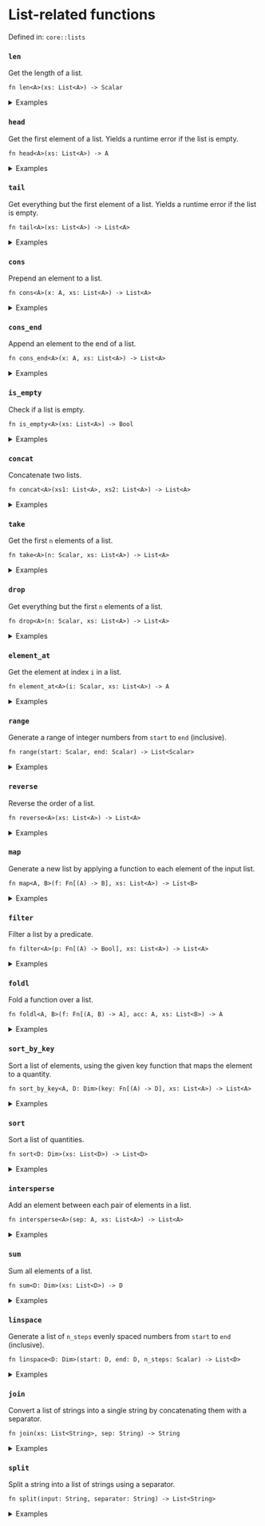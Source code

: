 # List-related functions

Defined in: `core::lists`

### `len`
Get the length of a list.

```nbt
fn len<A>(xs: List<A>) -> Scalar
```

<details>
<summary>Examples</summary>

* <a href="https://numbat.dev/?q=len%28%5B3%2C%202%2C%201%5D%29"><i class="fa fa-play"></i> Run this example</a>

  ```nbt
    >>> len([3, 2, 1])
    
      len([3, 2, 1])
    
        = 3
    
  ```
</details>

### `head`
Get the first element of a list. Yields a runtime error if the list is empty.

```nbt
fn head<A>(xs: List<A>) -> A
```

<details>
<summary>Examples</summary>

* <a href="https://numbat.dev/?q=head%28%5B3%2C%202%2C%201%5D%29"><i class="fa fa-play"></i> Run this example</a>

  ```nbt
    >>> head([3, 2, 1])
    
      head([3, 2, 1])
    
        = 3
    
  ```
</details>

### `tail`
Get everything but the first element of a list. Yields a runtime error if the list is empty.

```nbt
fn tail<A>(xs: List<A>) -> List<A>
```

<details>
<summary>Examples</summary>

* <a href="https://numbat.dev/?q=tail%28%5B3%2C%202%2C%201%5D%29"><i class="fa fa-play"></i> Run this example</a>

  ```nbt
    >>> tail([3, 2, 1])
    
      tail([3, 2, 1])
    
        = [2, 1]    [List<Scalar>]
    
  ```
</details>

### `cons`
Prepend an element to a list.

```nbt
fn cons<A>(x: A, xs: List<A>) -> List<A>
```

<details>
<summary>Examples</summary>

* <a href="https://numbat.dev/?q=cons%2877%2C%20%5B3%2C%202%2C%201%5D%29"><i class="fa fa-play"></i> Run this example</a>

  ```nbt
    >>> cons(77, [3, 2, 1])
    
      cons(77, [3, 2, 1])
    
        = [77, 3, 2, 1]    [List<Scalar>]
    
  ```
</details>

### `cons_end`
Append an element to the end of a list.

```nbt
fn cons_end<A>(x: A, xs: List<A>) -> List<A>
```

<details>
<summary>Examples</summary>

* <a href="https://numbat.dev/?q=cons%5Fend%2877%2C%20%5B3%2C%202%2C%201%5D%29"><i class="fa fa-play"></i> Run this example</a>

  ```nbt
    >>> cons_end(77, [3, 2, 1])
    
      cons_end(77, [3, 2, 1])
    
        = [3, 2, 1, 77]    [List<Scalar>]
    
  ```
</details>

### `is_empty`
Check if a list is empty.

```nbt
fn is_empty<A>(xs: List<A>) -> Bool
```

<details>
<summary>Examples</summary>

* <a href="https://numbat.dev/?q=is%5Fempty%28%5B3%2C%202%2C%201%5D%29"><i class="fa fa-play"></i> Run this example</a>

  ```nbt
    >>> is_empty([3, 2, 1])
    
      is_empty([3, 2, 1])
    
        = false    [Bool]
    
  ```
* <a href="https://numbat.dev/?q=is%5Fempty%28%5B%5D%29"><i class="fa fa-play"></i> Run this example</a>

  ```nbt
    >>> is_empty([])
    
      is_empty([])
    
        = true    [Bool]
    
  ```
</details>

### `concat`
Concatenate two lists.

```nbt
fn concat<A>(xs1: List<A>, xs2: List<A>) -> List<A>
```

<details>
<summary>Examples</summary>

* <a href="https://numbat.dev/?q=concat%28%5B3%2C%202%2C%201%5D%2C%20%5B10%2C%2011%5D%29"><i class="fa fa-play"></i> Run this example</a>

  ```nbt
    >>> concat([3, 2, 1], [10, 11])
    
      concat([3, 2, 1], [10, 11])
    
        = [3, 2, 1, 10, 11]    [List<Scalar>]
    
  ```
</details>

### `take`
Get the first `n` elements of a list.

```nbt
fn take<A>(n: Scalar, xs: List<A>) -> List<A>
```

<details>
<summary>Examples</summary>

* <a href="https://numbat.dev/?q=take%282%2C%20%5B3%2C%202%2C%201%2C%200%5D%29"><i class="fa fa-play"></i> Run this example</a>

  ```nbt
    >>> take(2, [3, 2, 1, 0])
    
      take(2, [3, 2, 1, 0])
    
        = [3, 2]    [List<Scalar>]
    
  ```
</details>

### `drop`
Get everything but the first `n` elements of a list.

```nbt
fn drop<A>(n: Scalar, xs: List<A>) -> List<A>
```

<details>
<summary>Examples</summary>

* <a href="https://numbat.dev/?q=drop%282%2C%20%5B3%2C%202%2C%201%2C%200%5D%29"><i class="fa fa-play"></i> Run this example</a>

  ```nbt
    >>> drop(2, [3, 2, 1, 0])
    
      drop(2, [3, 2, 1, 0])
    
        = [1, 0]    [List<Scalar>]
    
  ```
</details>

### `element_at`
Get the element at index `i` in a list.

```nbt
fn element_at<A>(i: Scalar, xs: List<A>) -> A
```

<details>
<summary>Examples</summary>

* <a href="https://numbat.dev/?q=element%5Fat%282%2C%20%5B3%2C%202%2C%201%2C%200%5D%29"><i class="fa fa-play"></i> Run this example</a>

  ```nbt
    >>> element_at(2, [3, 2, 1, 0])
    
      element_at(2, [3, 2, 1, 0])
    
        = 1
    
  ```
</details>

### `range`
Generate a range of integer numbers from `start` to `end` (inclusive).

```nbt
fn range(start: Scalar, end: Scalar) -> List<Scalar>
```

<details>
<summary>Examples</summary>

* <a href="https://numbat.dev/?q=range%282%2C%2012%29"><i class="fa fa-play"></i> Run this example</a>

  ```nbt
    >>> range(2, 12)
    
      range(2, 12)
    
        = [2, 3, 4, 5, 6, 7, 8, 9, 10, 11, 12]    [List<Scalar>]
    
  ```
</details>

### `reverse`
Reverse the order of a list.

```nbt
fn reverse<A>(xs: List<A>) -> List<A>
```

<details>
<summary>Examples</summary>

* <a href="https://numbat.dev/?q=reverse%28%5B3%2C%202%2C%201%5D%29"><i class="fa fa-play"></i> Run this example</a>

  ```nbt
    >>> reverse([3, 2, 1])
    
      reverse([3, 2, 1])
    
        = [1, 2, 3]    [List<Scalar>]
    
  ```
</details>

### `map`
Generate a new list by applying a function to each element of the input list.

```nbt
fn map<A, B>(f: Fn[(A) -> B], xs: List<A>) -> List<B>
```

<details>
<summary>Examples</summary>

* Square all elements of a list.

  <a href="https://numbat.dev/?q=map%28sqr%2C%20%5B3%2C%202%2C%201%5D%29"><i class="fa fa-play"></i> Run this example</a>
  ```nbt
    >>> map(sqr, [3, 2, 1])
    
      map(sqr, [3, 2, 1])
    
        = [9, 4, 1]    [List<Scalar>]
    
  ```
</details>

### `filter`
Filter a list by a predicate.

```nbt
fn filter<A>(p: Fn[(A) -> Bool], xs: List<A>) -> List<A>
```

<details>
<summary>Examples</summary>

* Filter all elements greater than \\( 1 \\).

  <a href="https://numbat.dev/?q=fn%20filter%5Ffn%28x%29%20%3D%20x%20%3E%201%0Afilter%28filter%5Ffn%2C%20%5B3%2C%202%2C%201%2C%200%5D%29"><i class="fa fa-play"></i> Run this example</a>
  ```nbt
    >>> fn filter_fn(x) = x > 1
    filter(filter_fn, [3, 2, 1, 0])
    
      fn filter_fn(x: Scalar) -> Bool = x > 1
    
      filter(filter_fn, [3, 2, 1, 0])
    
        = [3, 2]    [List<Scalar>]
    
  ```
</details>

### `foldl`
Fold a function over a list.

```nbt
fn foldl<A, B>(f: Fn[(A, B) -> A], acc: A, xs: List<B>) -> A
```

<details>
<summary>Examples</summary>

* Join a list of strings by folding.

  <a href="https://numbat.dev/?q=foldl%28str%5Fappend%2C%20%22%22%2C%20%5B%22Num%22%2C%20%22bat%22%2C%20%22%21%22%5D%29"><i class="fa fa-play"></i> Run this example</a>
  ```nbt
    >>> foldl(str_append, "", ["Num", "bat", "!"])
    
      foldl(str_append, "", ["Num", "bat", "!"])
    
        = "Numbat!"    [String]
    
  ```
</details>

### `sort_by_key`
Sort a list of elements, using the given key function that maps the element to a quantity.

```nbt
fn sort_by_key<A, D: Dim>(key: Fn[(A) -> D], xs: List<A>) -> List<A>
```

<details>
<summary>Examples</summary>

* Sort by last digit.

  <a href="https://numbat.dev/?q=fn%20map%5Ffn%28x%29%20%3D%20mod%28x%2C%2010%29%0Asort%5Fby%5Fkey%28map%5Ffn%2C%20%5B701%2C%20313%2C%209999%2C%204%5D%29"><i class="fa fa-play"></i> Run this example</a>
  ```nbt
    >>> fn map_fn(x) = mod(x, 10)
    sort_by_key(map_fn, [701, 313, 9999, 4])
    
      fn map_fn(x: Scalar) -> Scalar = mod(x, 10)
    
      sort_by_key(map_fn, [701, 313, 9999, 4])
    
        = [701, 313, 4, 9999]    [List<Scalar>]
    
  ```
</details>

### `sort`
Sort a list of quantities.

```nbt
fn sort<D: Dim>(xs: List<D>) -> List<D>
```

<details>
<summary>Examples</summary>

* <a href="https://numbat.dev/?q=sort%28%5B3%2C%202%2C%207%2C%208%2C%20%2D4%2C%200%2C%20%2D5%5D%29"><i class="fa fa-play"></i> Run this example</a>

  ```nbt
    >>> sort([3, 2, 7, 8, -4, 0, -5])
    
      sort([3, 2, 7, 8, -4, 0, -5])
    
        = [-5, -4, 0, 2, 3, 7, 8]    [List<Scalar>]
    
  ```
</details>

### `intersperse`
Add an element between each pair of elements in a list.

```nbt
fn intersperse<A>(sep: A, xs: List<A>) -> List<A>
```

<details>
<summary>Examples</summary>

* <a href="https://numbat.dev/?q=intersperse%280%2C%20%5B1%2C%201%2C%201%2C%201%5D%29"><i class="fa fa-play"></i> Run this example</a>

  ```nbt
    >>> intersperse(0, [1, 1, 1, 1])
    
      intersperse(0, [1, 1, 1, 1])
    
        = [1, 0, 1, 0, 1, 0, 1]    [List<Scalar>]
    
  ```
</details>

### `sum`
Sum all elements of a list.

```nbt
fn sum<D: Dim>(xs: List<D>) -> D
```

<details>
<summary>Examples</summary>

* <a href="https://numbat.dev/?q=sum%28%5B3%2C%202%2C%201%5D%29"><i class="fa fa-play"></i> Run this example</a>

  ```nbt
    >>> sum([3, 2, 1])
    
      sum([3, 2, 1])
    
        = 6
    
  ```
</details>

### `linspace`
Generate a list of `n_steps` evenly spaced numbers from `start` to `end` (inclusive).

```nbt
fn linspace<D: Dim>(start: D, end: D, n_steps: Scalar) -> List<D>
```

<details>
<summary>Examples</summary>

* <a href="https://numbat.dev/?q=linspace%28%2D5%20m%2C%205%20m%2C%2011%29"><i class="fa fa-play"></i> Run this example</a>

  ```nbt
    >>> linspace(-5 m, 5 m, 11)
    
      linspace(-(5 metre), 5 metre, 11)
    
        = [-5 m, -4 m, -3 m, -2 m, -1 m, 0 m, 1 m, 2 m, 3 m, 4 m, 5 m]    [List<Length>]
    
  ```
</details>

### `join`
Convert a list of strings into a single string by concatenating them with a separator.

```nbt
fn join(xs: List<String>, sep: String) -> String
```

<details>
<summary>Examples</summary>

* <a href="https://numbat.dev/?q=join%28%5B%22snake%22%2C%20%22case%22%5D%2C%20%22%5F%22%29"><i class="fa fa-play"></i> Run this example</a>

  ```nbt
    >>> join(["snake", "case"], "_")
    
      join(["snake", "case"], "_")
    
        = "snake_case"    [String]
    
  ```
</details>

### `split`
Split a string into a list of strings using a separator.

```nbt
fn split(input: String, separator: String) -> List<String>
```

<details>
<summary>Examples</summary>

* <a href="https://numbat.dev/?q=split%28%22Numbat%20is%20a%20statically%20typed%20programming%20language%2E%22%2C%20%22%20%22%29"><i class="fa fa-play"></i> Run this example</a>

  ```nbt
    >>> split("Numbat is a statically typed programming language.", " ")
    
      split("Numbat is a statically typed programming language.", " ")
    
        = ["Numbat", "is", "a", "statically", "typed", "programming", "language."]    [List<String>]
    
  ```
</details>

